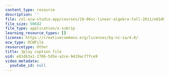 ```yaml
---
content_type: resource
description: ''
file: /ol-ocw-studio-app/courses/18-06sc-linear-algebra-fall-2011/e81db3a127065d5ea2ce9419ac77fce9_TSdXJw83kyA.vtt
file_size: 50642
file_type: application/x-subrip
learning_resource_types: []
license: https://creativecommons.org/licenses/by-nc-sa/4.0/
ocw_type: OCWFile
resourcetype: Other
title: 3play caption file
uid: e81db3a1-2706-5d5e-a2ce-9419ac77fce9
video_metadata:
  youtube_id: null
---
```

